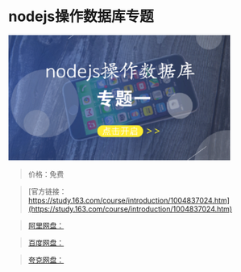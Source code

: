 # nodejs操作数据库专题

![img](../../../assets/study163/free/58B143B0AC3E92184E54FC98A391A1C3.png)

> 价格：免费

> [官方链接：https://study.163.com/course/introduction/1004837024.htm](https://study.163.com/course/introduction/1004837024.htm)

> [阿里网盘：]()

> [百度网盘：]()

> [夸克网盘：]()
